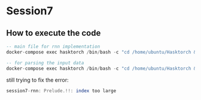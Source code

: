 # Session7
## How to execute the code
```haskell
-- main file for rnn implementation
docker-compose exec hasktorch /bin/bash -c "cd /home/ubuntu/Hasktorch && stack run session7-rnn"

-- for parsing the input data
docker-compose exec hasktorch /bin/bash -c "cd /home/ubuntu/Hasktorch && stack run session7-parser"
```
still trying to fix the error:
```haskell
session7-rnn: Prelude.!!: index too large
```